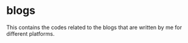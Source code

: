 # blogs
This contains the codes related to the blogs that are written by me for different platforms.
